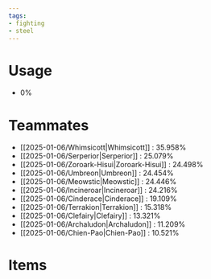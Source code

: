```yaml
---
tags:
- fighting
- steel
---
```

# Usage
- 0%
# Teammates
- [[2025-01-06/Whimsicott|Whimsicott]] : 35.958%
- [[2025-01-06/Serperior|Serperior]] : 25.079%
- [[2025-01-06/Zoroark-Hisui|Zoroark-Hisui]] : 24.498%
- [[2025-01-06/Umbreon|Umbreon]] : 24.454%
- [[2025-01-06/Meowstic|Meowstic]] : 24.446%
- [[2025-01-06/Incineroar|Incineroar]] : 24.216%
- [[2025-01-06/Cinderace|Cinderace]] : 19.109%
- [[2025-01-06/Terrakion|Terrakion]] : 15.318%
- [[2025-01-06/Clefairy|Clefairy]] : 13.321%
- [[2025-01-06/Archaludon|Archaludon]] : 11.209%
- [[2025-01-06/Chien-Pao|Chien-Pao]] : 10.521%
# Items